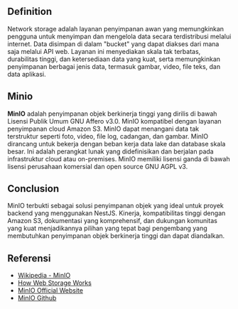 ## Definition

Network storage adalah layanan penyimpanan awan yang memungkinkan pengguna untuk menyimpan dan mengelola data secara terdistribusi melalui internet. Data disimpan di dalam "bucket" yang dapat diakses dari mana saja melalui API web. Layanan ini menyediakan skala tak terbatas, durabilitas tinggi, dan ketersediaan data yang kuat, serta memungkinkan penyimpanan berbagai jenis data, termasuk gambar, video, file teks, dan data aplikasi.

## Minio

**MinIO** adalah penyimpanan objek berkinerja tinggi yang dirilis di bawah Lisensi Publik Umum GNU Affero v3.0. MinIO kompatibel dengan layanan penyimpanan cloud Amazon S3. MinIO dapat menangani data tak terstruktur seperti foto, video, file log, cadangan, dan gambar.
MinIO dirancang untuk bekerja dengan beban kerja data lake dan database skala besar. Ini adalah perangkat lunak yang didefinisikan dan berjalan pada infrastruktur cloud atau on-premises. MinIO memiliki lisensi ganda di bawah lisensi perusahaan komersial dan open source GNU AGPL v3.

## Conclusion

MinIO terbukti sebagai solusi penyimpanan objek yang ideal untuk proyek backend yang menggunakan NestJS. Kinerja, kompatibilitas tinggi dengan Amazon S3, dokumentasi yang komprehensif, dan dukungan komunitas yang kuat menjadikannya pilihan yang tepat bagi pengembang yang membutuhkan penyimpanan objek berkinerja tinggi dan dapat diandalkan.

## Referensi

- [Wikipedia - MinIO](https://en.wikipedia.org/wiki/MinIO)
- [How Web Storage Works](https://www.freecodecamp.org/news/how-web-storage-works/)
- [MinIO Official Website](https://min.io/)
- [MinIO Github](https://github.com/minio/minio)
